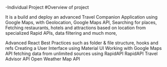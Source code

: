 -Individual Project
#Overview of project

It is a build and deploy an advanced Travel Companion Application using Google Maps, with Geolocation, Google Maps API, Searching for places, Fetching restaurants, hotels and attractions based on location from specialized Rapid APIs, data filtering and much more, 



Advanced React Best Practices such as folder & file structure, hooks and refs
Creating a User Interface using Material UI
Working with Google Maps API
fetching data from unlimited sources using RapidAPI
RapidAPI Travel Advisor API Open Weather Map API

